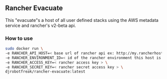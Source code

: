 ## Rancher Evacuate

This "evacuate"s a host of all user defined stacks using the AWS metadata service and rancher's v2-beta api.

### How to use
```sh
sudo docker run \
-e RANCHER_API_HOST=< base url of rancher api ex: http://my.rancherhost.com:8080 > \
-e RANCHER_ENVIRONMENT_ID=< id of the rancher environment this host is owned by. ex: 1h9 > \
-e RANCHER_ACCESS_KEY=< rancher access key > \
-e RANCHER_SECRET_KEY=< rancher secret access key > \
djrobotfreak/rancher-evacuate:latest
```
